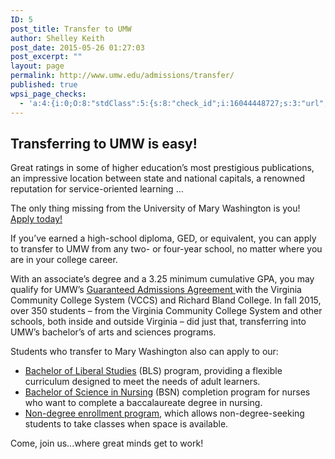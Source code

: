 ```yaml
---
ID: 5
post_title: Transfer to UMW
author: Shelley Keith
post_date: 2015-05-26 01:27:03
post_excerpt: ""
layout: page
permalink: http://www.umw.edu/admissions/transfer/
published: true
wpsi_page_checks:
  - 'a:4:{i:0;O:8:"stdClass":5:{s:8:"check_id";i:16044448727;s:3:"url";s:39:"http://www.umw.edu/admissions/transfer/";s:6:"status";s:8:"checking";s:6:"_links";O:8:"stdClass":1:{s:9:"pagecheck";s:65:"https://api.siteimprove.com/v1/sites/448702/pagecheck/16044448727";}s:4:"time";i:1457979648;}i:1;O:8:"stdClass":5:{s:8:"check_id";i:16044448727;s:3:"url";s:39:"http://www.umw.edu/admissions/transfer/";s:6:"status";s:8:"checking";s:6:"_links";O:8:"stdClass":1:{s:9:"pagecheck";s:65:"https://api.siteimprove.com/v1/sites/448702/pagecheck/16044448727";}s:4:"time";i:1457979636;}i:2;O:8:"stdClass":5:{s:8:"check_id";i:16044448727;s:3:"url";s:39:"http://www.umw.edu/admissions/transfer/";s:6:"status";s:8:"checking";s:6:"_links";O:8:"stdClass":1:{s:9:"pagecheck";s:65:"https://api.siteimprove.com/v1/sites/448702/pagecheck/16044448727";}s:4:"time";i:1457979615;}i:3;O:8:"stdClass":5:{s:8:"check_id";i:16044448727;s:3:"url";s:39:"http://www.umw.edu/admissions/transfer/";s:6:"status";s:8:"checking";s:6:"_links";O:8:"stdClass":1:{s:9:"pagecheck";s:65:"https://api.siteimprove.com/v1/sites/448702/pagecheck/16044448727";}s:4:"time";i:1457979589;}}'
---
```

<h2>Transferring to UMW is easy!</h2>
Great ratings in some of higher education’s most prestigious publications, an impressive location between state and national capitals, a renowned reputation for service-oriented learning ...

The only thing missing from the University of Mary Washington is you! <a href="http://www.umw.edu/admissions/apply">Apply today!</a>

If you’ve earned a high-school diploma, GED, or equivalent, you can apply to transfer to UMW from any two- or four-year school, no matter where you are in your college career.

With an associate’s degree and a 3.25 minimum cumulative GPA, you may qualify for UMW’s <a href="/admissions/transfer/guaranteed-admission-agreement/">Guaranteed Admissions Agreement </a>with the Virginia Community College System (VCCS) and Richard Bland College. In fall 2015, over 350 students – from the Virginia Community College System and other schools, both inside and outside Virginia – did just that, transferring into UMW’s bachelor’s of arts and sciences programs.

Students who transfer to Mary Washington also can apply to our:
<ul>
 	<li><a href="http://cas.umw.edu/bls/">Bachelor of Liberal Studies</a> (BLS) program, providing a flexible curriculum designed to meet the needs of adult learners.</li>
 	<li><a href="http://cas.umw.edu/bsn-program/">Bachelor of Science in Nursing</a> (BSN) completion program for nurses who want to complete a baccalaureate degree in nursing.</li>
 	<li><a href="http://academics.umw.edu/registrar/registration-instructions-for-nondegree-students-and-auditors/">Non-degree enrollment program</a>, which allows non-degree-seeking students to take classes when space is available.</li>
</ul>
Come, join us...where great minds get to work!